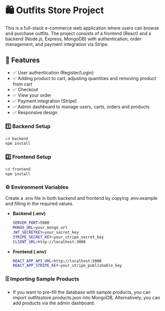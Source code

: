 # 🛍️ Outfits Store Project

This is a full-stack e-commerce web application where users can browse and purchase outfits. The project consists of a frontend (React) and a backend (Node.js, Express, MongoDB) with authentication, order management, and payment integration via Stripe.

## 🚀 Features
- ✅ User authentication (Register/Login)
- ✅ Adding product to cart, adjusting quantities and removing product from cart
- ✅ Checkout
- ✅ View your order
- ✅ Payment integration (Stripe)
- ✅ Admin dashboard to manage users, carts, orders and products
- ✅ Responsive design

### 1️⃣ Backend Setup
  ```bash
  cd backend
  npm install
  ```
### 2️⃣ Frontend Setup
  ```bash
  cd frontend
  npm install
  ```

### ⚙️ Environment Variables
Create a .env file in both backend and frontend by copying .env.example and filling in the required values.
- **Backend (.env)**
  ```bash
  SERVER_PORT=5000
  MONGO_URL=your_mongo_url
  JWT_SECRETKEY=your_secret_key
  STRIPE_SECRET_KEY=your_stripe_secret_key
  CLIENT_URL=http://localhost:3000
  ```
- **Frontend (.env)**
  ```bash
  REACT_APP_API_URL=http://localhost:5000
  REACT_APP_STRIPE_KEY=your_stripe_publishable_key
  ```

### 🗄️ Importing Sample Products
- If you want to pre-fill the database with sample products, you can import outfitsstore.products.json into MongoDB, Alternatively, you can add products via the admin dashboard.

